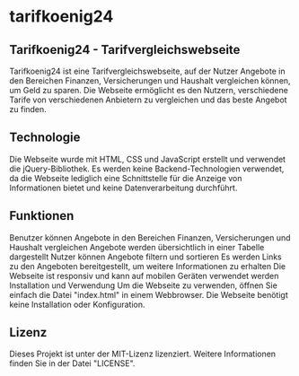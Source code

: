 # tarifkoenig24

## Tarifkoenig24 - Tarifvergleichswebseite
Tarifkoenig24 ist eine Tarifvergleichswebseite, auf der Nutzer Angebote in den Bereichen Finanzen, Versicherungen und Haushalt vergleichen können, um Geld zu sparen. Die Webseite ermöglicht es den Nutzern, verschiedene Tarife von verschiedenen Anbietern zu vergleichen und das beste Angebot zu finden.

## Technologie
Die Webseite wurde mit HTML, CSS und JavaScript erstellt und verwendet die jQuery-Bibliothek. Es werden keine Backend-Technologien verwendet, da die Webseite lediglich eine Schnittstelle für die Anzeige von Informationen bietet und keine Datenverarbeitung durchführt.

## Funktionen
Benutzer können Angebote in den Bereichen Finanzen, Versicherungen und Haushalt vergleichen
Angebote werden übersichtlich in einer Tabelle dargestellt
Nutzer können Angebote filtern und sortieren
Es werden Links zu den Angeboten bereitgestellt, um weitere Informationen zu erhalten
Die Webseite ist responsiv und kann auf mobilen Geräten verwendet werden
Installation und Verwendung
Um die Webseite zu verwenden, öffnen Sie einfach die Datei "index.html" in einem Webbrowser. Die Webseite benötigt keine Installation oder Konfiguration.

## Lizenz
Dieses Projekt ist unter der MIT-Lizenz lizenziert. Weitere Informationen finden Sie in der Datei "LICENSE".

